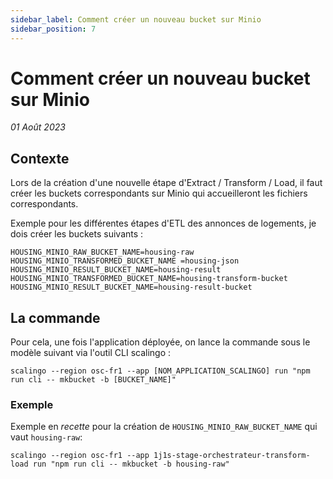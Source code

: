 ```yaml
---
sidebar_label: Comment créer un nouveau bucket sur Minio
sidebar_position: 7
---
```


# Comment créer un nouveau bucket sur Minio

_01 Août 2023_


## Contexte
Lors de la création d'une nouvelle étape d'Extract / Transform / Load, il faut créer les buckets correspondants sur Minio qui accueilleront les fichiers correspondants.

Exemple pour les différentes étapes d'ETL des annonces de logements, je dois créer les buckets suivants : 
```
HOUSING_MINIO_RAW_BUCKET_NAME=housing-raw
HOUSING_MINIO_TRANSFORMED_BUCKET_NAME =housing-json
HOUSING_MINIO_RESULT_BUCKET_NAME=housing-result
HOUSING_MINIO_TRANSFORMED_BUCKET_NAME=housing-transform-bucket
HOUSING_MINIO_RESULT_BUCKET_NAME=housing-result-bucket
```

## La commande
Pour cela, une fois l'application déployée, on lance la commande sous le modèle suivant via l'outil CLI scalingo : 

```shell
scalingo --region osc-fr1 --app [NOM_APPLICATION_SCALINGO] run "npm run cli -- mkbucket -b [BUCKET_NAME]"
```

### Exemple
Exemple en _recette_ pour la création de `HOUSING_MINIO_RAW_BUCKET_NAME` qui vaut `housing-raw`:
```shell
scalingo --region osc-fr1 --app 1j1s-stage-orchestrateur-transform-load run "npm run cli -- mkbucket -b housing-raw"
```

